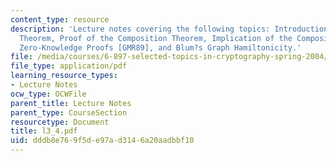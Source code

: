 ```yaml
---
content_type: resource
description: 'Lecture notes covering the following topics: Introduction, Composition
  Theorem, Proof of the Composition Theorem, Implication of the Composition Theorem,
  Zero-Knowledge Proofs [GMR89], and Blum?s Graph Hamiltonicity.'
file: /media/courses/6-897-selected-topics-in-cryptography-spring-2004/dddb8e769f5de97ad3146a20aadbbf10_l3_4.pdf
file_type: application/pdf
learning_resource_types:
- Lecture Notes
ocw_type: OCWFile
parent_title: Lecture Notes
parent_type: CourseSection
resourcetype: Document
title: l3_4.pdf
uid: dddb8e76-9f5d-e97a-d314-6a20aadbbf10
---
```

